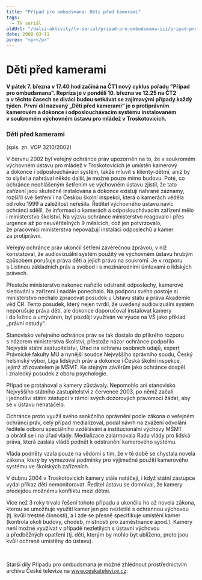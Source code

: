 ```yaml
---
title: "Případ pro ombudsmana: Děti před kamerami"
tags:
  - TV seriál
oldUrl: "/dalsi-aktivity/tv-serial/pripad-pro-ombudsmana-iii/pripad-pro-ombudsmana-deti-pred-kamerami/"
date: 2008-03-11
perex: "<p></p>"
---
```


<!-- imported from the old website -->

<h1 class="Nadpis1">Děti před kamerami</h1><p class="Normln-web"><span style="FONT-WEIGHT: bold">V</span><span style="FONT-WEIGHT: bold"> pátek 7. března v 17.40 hod</span><span style="FONT-WEIGHT: bold"> </span><span style="FONT-WEIGHT: bold">začíná na ČT1 nový cy</span><span style="FONT-WEIGHT: bold">kl</span><span style="FONT-WEIGHT: bold">u</span><span style="FONT-WEIGHT: bold">s</span><span style="FONT-WEIGHT: bold"> pořadu </span><span style="FONT-WEIGHT: bold">&quot;Případ pro ombudsmana&quot;. </span><span style="FONT-WEIGHT: bold">Repríza je v pondělí 10. března ve 12.25 na ČT2 a v těchto časech se diváci budou setkávat se zajímavými případy každý týden. První díl nazvaný „Děti před kamerami“</span><span style="FONT-WEIGHT: bold"> je o </span><span style="FONT-WEIGHT: bold">protiprávním kamerovém a dokonce i odposlouchávacím systému instalovaném v </span><span style="FONT-WEIGHT: bold">soukromém výchovném ústavu pro mládež v Troskotovicích.</span></p><h3 class="Nadpis2">Děti před kamerami</h3><p class="Normlnweb">(spis. zn. VOP 3210/2002)</p><p class="Normln-web">V červnu 2002 byl veřejný ochránce práv upozorněn na to, že v soukromém výchovném ústavu pro mládež v Troskotovicích je umístěn kamerový a dokonce i odposlouchávací systém, takže mluvit s klienty-dětmi, aniž by to slyšel a nahrával někdo další, je možné pouze mimo budovu. Poté, co ochránce neohlášeným šetřením ve výchovném ústavu zjistil, že tato zařízení jsou skutečně instalována a dokonce existují nahrané záznamy, rozšířil své šetření i na Českou školní inspekci, která o kamerách věděla od roku 1999 a záležitost neřešila. Ředitel výchovného ústavu navíc ochránci sdělil, že informaci o kamerách a odposlouchávacím zařízení mělo i ministerstvo školství. Na výzvu ochránce ministerstvo reagovalo i přes urgence až po neuvěřitelných 9 měsících, což jen potvrzovalo, že pracovníci ministerstva nepovažují instalaci odposlechů a kamer za protiprávní.</p><p class="Normln-web">Veřejný ochránce práv ukončil šetření závěrečnou zprávou, v níž konstatoval, že audiovizuální systém použitý ve výchovném ústavu hrubým způsobem porušuje práva děti a jejich právo na soukromí. Je v rozporu s Listinou základních práv a svobod i s mezinárodními úmluvami o lidských právech.</p><p class="Normln-web">Přestože ministerstvo nakonec nařídilo odstranit odposlechy, kamerové sledování v zařízení i nadále ponechalo. Na podporu svého postoje si ministerstvo nechalo zpracovat posudek u Ústavu státu a práva Akademie věd ČR. Tento posudek, který nejen tvrdil, že uvedený audiovizuální systém neporušuje práva dětí, ale dokonce doporučoval instalovat kamery i do ložnic a umýváren, byl později využíván ve výuce na VŠ jako příklad „právní ostudy“.</p><p class="Normln-web">Stanovisko veřejného ochránce práv se tak dostalo do příkrého rozporu s názorem ministerstva školství, přestože názor ochránce podpořilo Nejvyšší státní zastupitelství, Úřad na ochranu osobních údajů, expert Právnické fakulty MU a nynější soudce Nejvyššího správního soudu, Český helsinský výbor, Liga lidských práv a dokonce i Česká školní inspekce, jejímž zřizovatelem je MŠMT. Ke stejným závěrům jako ochránce dospěl i znalecký posudek z oboru psychologie.</p><p class="Normln-web">Případ se protahoval a kamery zůstávaly. Nepomohlo ani stanovisko Nejvyššího státního zastupitelství z července 2003, po němž začali i jednotliví státní zástupci v rámci svých dozorových pravomocí žádat, aby se v ústavu nenatáčelo.</p><p class="Normln-web">Ochránce proto využil svého sankčního oprávnění podle zákona o veřejném ochránci práv, celý případ medializoval, podal návrh na zvážení odvolání ředitele odboru speciálního vzdělávání a institucionální výchovy MŠMT a obrátil se i na úřad vlády. Medializace zalarmovala Radu vlády pro lidská práva, která zaslala vládě podnět k odstranění kamerového systému.</p><p class="Normln-web">Vláda podněty vzala pouze na vědomí s tím, že v té době se chystala novela zákona, který by vymezoval podmínky pro výjimečné použití kamerového systému ve školských zařízeních.</p><p class="Normln-web">V dubnu 2004 v Troskotovicích kamery stále natáčejí, i když státní zástupce vydal příkaz děti nemonitorovat. Ředitel ústavu se domníval, že kamery předejdou možnému konfliktu mezi dětmi.</p><p class="Normln-web">Více než 3 roky trvalo řešení tohoto případu a ukončila ho až novela zákona, kterou se umožňuje využití kamer jen pro nezletilé s ochrannou výchovou (tj. kvůli trestné činnosti), a i zde se přesně specifikuje umístění kamer (kontrola okolí budovy, chodeb, místností pro zaměstnance apod.). Kamery není možné využívat v případě nezletilých s ústavní výchovou a předběžných opatření (tj. děti, kterým by mohlo být ublíženo, proto jsou kvůli ochraně umístěny do ústavu).</p><p class="Normln-web"> </p><p class="Normln-web">Starší díly Případu pro ombudsmana je možné zhlédnout prostřednictvím archivu České televize na <a href="../../TISKOVÉ%20ZPRÁVY%202008/www.ceskatelevize.cz">www.ceskatelevize.cz</a>:</p>
